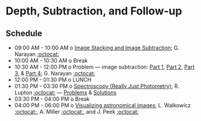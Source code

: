 # Depth, Subtraction, and Follow-up

## Schedule

 * 09:00 AM - 10:00 AM  o  [Image Stacking and Image Subtraction](https://github.com/LSSTC-DSFP/LSSTC-DSFP-Sessions/blob/master/Session5/Day4/stackdiff_Narayan/docs/stacking_and_diffim_LSSTDSFP5_Baltimore_Narayan.pdf); G. Narayan [:octocat:](https://github.com/gnarayan)
 * 10:00 AM - 10:30 AM  o  Break
 * 10:30 AM - 12:00 PM  o  Problem — image subtraction: [Part 1](https://github.com/LSSTC-DSFP/LSSTC-DSFP-Sessions/blob/master/Session5/Day4/stackdiff_Narayan/01_Registration/Register_images_exercise.ipynb), [Part 2](https://github.com/LSSTC-DSFP/LSSTC-DSFP-Sessions/blob/master/Session5/Day4/stackdiff_Narayan/02_Reprojection/Reproject_images_exercise.ipynb), [Part 3](https://github.com/LSSTC-DSFP/LSSTC-DSFP-Sessions/blob/master/Session5/Day4/stackdiff_Narayan/03_Stacking/Stacking_images_exercise.ipynb), & [Part 4](https://github.com/LSSTC-DSFP/LSSTC-DSFP-Sessions/blob/master/Session5/Day4/stackdiff_Narayan/04_Differencing/Differencing_images_challenge_exercise.ipynb); G. Narayan [:octocat:](https://github.com/gnarayan)
 * 12:00 PM - 01:30 PM  o  LUNCH
 * 01:30 PM - 03:30 PM  o  [Spectroscopy (Really Just Photometry)](https://github.com/LSSTC-DSFP/LSSTC-DSFP-Sessions/blob/master/Session5/Day4/Spectroscopy.pdf); R. Lupton [:octocat:](https://github.com/RobertLuptonTheGood) –– [Problems](https://github.com/LSSTC-DSFP/LSSTC-DSFP-Sessions/blob/master/Session5/Day4/WavelengthSolution.ipynb) & [Solutions]()
 * 03:30 PM - 04:00 PM  o  Break
 * 04:00 PM - 06:00 PM  o  [Visualizing astronomical images](https://github.com/LSSTC-DSFP/LSSTC-DSFP-Sessions/blob/master/Session5/Day4/VisualizationExercise.ipynb); L. Walkowicz [:octocat:](https://github.com/lmwalkowicz), A. Miller [:octocat:](https://github.com/adamamiller), and J. Peek [:octocat:](https://github.com/jegpeek)